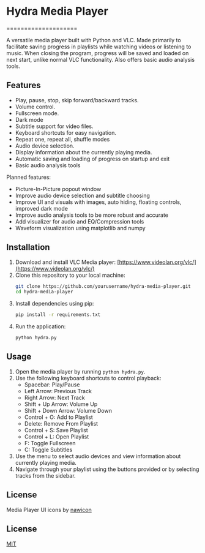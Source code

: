 # Hydra Media Player
====================

A versatile media player built with Python and VLC. Made primarily to facilitate saving progress in playlists while watching videos or listening to music. When closing the program, progress will be saved and loaded on next start, unlike normal VLC functionality. Also offers basic audio analysis tools.

Features
--------
- Play, pause, stop, skip forward/backward tracks.
- Volume control.
- Fullscreen mode.
- Dark mode
- Subtitle support for video files.
- Keyboard shortcuts for easy navigation.
- Repeat one, repeat all, shuffle modes
- Audio device selection.
- Display information about the currently playing media.
- Automatic saving and loading of progress on startup and exit
- Basic audio analysis tools

Planned features:
- Picture-In-Picture popout window
- Improve audio device selection and subtitle choosing
- Improve UI and visuals with images, auto hiding, floating controls, improved dark mode
- Improve audio analysis tools to be more robust and accurate
- Add visualizer for audio and EQ/Compression tools
- Waveform visualization using matplotlib and numpy

Installation
------------
1. Download and install VLC Media player: [https://www.videolan.org/vlc/](https://www.videolan.org/vlc/)
2. Clone this repository to your local machine:
   ```sh
   git clone https://github.com/yourusername/hydra-media-player.git
   cd hydra-media-player
   ```
3. Install dependencies using pip:
   ```sh
   pip install -r requirements.txt
   ```
4. Run the application:
   ```sh
   python hydra.py
   ```

Usage
-----
1. Open the media player by running `python hydra.py`.
2. Use the following keyboard shortcuts to control playback:
    - Spacebar: Play/Pause
    - Left Arrow: Previous Track
    - Right Arrow: Next Track
    - Shift + Up Arrow: Volume Up
    - Shift + Down Arrow: Volume Down
    - Control + O: Add to Playlist
    - Delete: Remove From Playlist
    - Control + S: Save Playlist
    - Control + L: Open Playlist
    - F: Toggle Fullscreen
    - C: Toggle Subtitles
3. Use the menu to select audio devices and view information about currently playing media.
4. Navigate through your playlist using the buttons provided or by selecting tracks from the sidebar.

License
-------
Media Player UI icons by [nawicon](https://www.flaticon.com/packs/multimedia-171)

License
-------
[MIT](https://choosealicense.com/licenses/mit/)